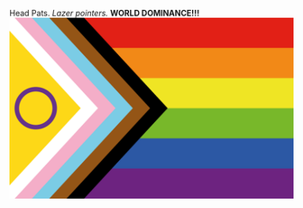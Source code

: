 Head Pats. *Lazer pointers.* **WORLD DOMINANCE!!!**
![Image](https://github.com/UnnaturalTwilight/UnnaturalTwilight/blob/main/Intersex-inclusive_pride_flag.svg)
